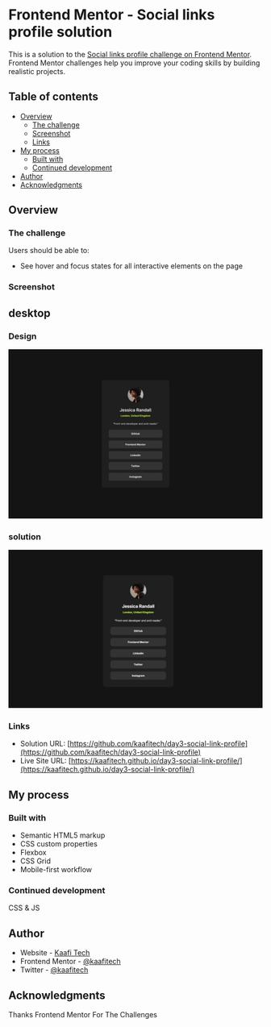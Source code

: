 # Frontend Mentor - Social links profile solution

This is a solution to the [Social links profile challenge on Frontend Mentor](https://www.frontendmentor.io/challenges/social-links-profile-UG32l9m6dQ). Frontend Mentor challenges help you improve your coding skills by building realistic projects.

## Table of contents

- [Overview](#overview)
  - [The challenge](#the-challenge)
  - [Screenshot](#screenshot)
  - [Links](#links)
- [My process](#my-process)
  - [Built with](#built-with)
  - [Continued development](#continued-development)
- [Author](#author)
- [Acknowledgments](#acknowledgments)

## Overview

### The challenge

Users should be able to:

- See hover and focus states for all interactive elements on the page

### Screenshot

## desktop

### Design

![./design/desktop-design.jpg](./design/desktop-design.jpg)

### solution

![./design/screenshot.png](./design/screenshot.png)

### Links

- Solution URL: [https://github.com/kaafitech/day3-social-link-profile](https://github.com/kaafitech/day3-social-link-profile)
- Live Site URL: [https://kaafitech.github.io/day3-social-link-profile/](https://kaafitech.github.io/day3-social-link-profile/)

## My process

### Built with

- Semantic HTML5 markup
- CSS custom properties
- Flexbox
- CSS Grid
- Mobile-first workflow

### Continued development

CSS & JS

## Author

- Website - [Kaafi Tech](https://www.kaafitech.com)
- Frontend Mentor - [@kaafitech](https://www.frontendmentor.io/profile/kaafitech)
- Twitter - [@kaafitech](https://x.com/kaafitech)

## Acknowledgments

Thanks Frontend Mentor For The Challenges
